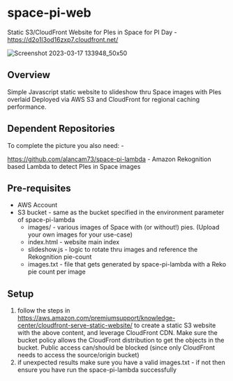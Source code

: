 # space-pi-web
Static S3/CloudFront Website for PIes in Space for PI Day - https://d2o1l3od16zxp7.cloudfront.net/

![Screenshot 2023-03-17 133948_50x50](https://user-images.githubusercontent.com/57327440/226038582-437a0604-8cd9-4532-ab95-55893f9528e5.png "Space PI website")


## Overview
Simple Javascript static website to slideshow thru Space images with PIes overlaid
Deployed via AWS S3 and CloudFront for regional caching performance.


## Dependent Repositories
To complete the picture you also need: -

https://github.com/alancam73/space-pi-lambda - Amazon Rekognition based Lambda to detect PIes in Space images



## Pre-requisites
* AWS Account
* S3 bucket - same as the bucket specified in the environment parameter of space-pi-lambda
   * images/ - various images of Space with (or without!) pies. (Upload your own images for your use-case)
   * index.html - website main index
   * slideshow.js - logic to rotate thru images and reference the Rekognition pie-count
   * images.txt - file that gets generated by space-pi-lambda with a Reko pie count per image


## Setup 
1. follow the steps in https://aws.amazon.com/premiumsupport/knowledge-center/cloudfront-serve-static-website/ to create a static S3 website with the above content, and leverage CloudFront CDN. Make sure the bucket policy allows the CloudFront distribution to get the objects in the bucket. Public access can/should be blocked (since only CloudFront needs to access the source/origin bucket)
2. if unexpected results make sure you have a valid images.txt - if not then ensure you have run the space-pi-lambda successfully
